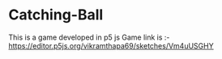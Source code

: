 # Catching-Ball
This is a game developed in p5 js
Game link is :- https://editor.p5js.org/vikramthapa69/sketches/Vm4uUSGHY
